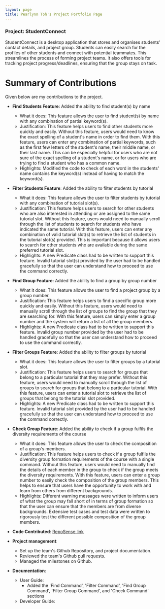 ```yaml
---
layout: page
title: Pearlynn Toh's Project Portfolio Page
---
```


### Project: StudentConnect

StudentConnect is a desktop application that stores and organises students’ contact details, and project group. Students can easily search for the profiles of other students and connect with potential teammates. This streamlines the process of forming project teams. It also offers tools for tracking project progress/deadlines, ensuring that the group stays on task.

# Summary of Contributions
Given below are my contributions to the project.

* **Find Students Feature**: Added the ability to find student(s) by name
  * What it does: This feature allows the user to find student(s) by name with any combination of partial keyword(s).
  * Justification: This feature helps users to find other students more quickly and easily. Without this feature, users would need to know the exact spelling of a student's name in order to find them. With this feature, users can enter any combination of partial keywords, such as the first few letters of the student's name, their middle name, or their last name. This can be especially helpful for users who are not sure of the exact spelling of a student's name, or for users who are trying to find a student who has a common name.
  * Highlights: Modified the code to check of each word in the students' name contains the keyword(s) instead of having to match the keyword(s).
* **Filter Students Feature**: Added the ability to filter students by tutorial
  * What it does: This feature allows the user to filter students by tutorial with any combination of tutorial slot(s).
  * Justification: This feature helps users to search for other students who are also interested in attending or are assigned to the same tutorial slot. Without this feature, users would need to manually scroll through the list of students to search for students who have indicated the same tutorial. With this feature, users can enter any combination of valid tutorial slot(s) to retrieve the list of students in the tutorial slot(s) provided. This is important because it allows users to search for other students who are available during the same preferred tutorial slot.
  * Highlights: A new Predicate class had to be written to support this feature. Invalid tutorial slot(s) provided by the user had to be handled gracefully so that the user can understand how to proceed to use the command correctly.
* **Find Group Feature**: Added the ability to find a group by group number
  * What it does: This feature allows the user to find a project group by a group number.
  * Justification: This feature helps users to find a specific group more quickly and easily. Without this feature, users would need to manually scroll through the list of groups to find the group that they are searching for. With this feature, users can simply enter a group number and the system will return a list of all the group members.
  * Highlights: A new Predicate class had to be written to support this feature. Invalid group number provided by the user had to be handled gracefully so that the user can understand how to proceed to use the command correctly.
* **Filter Groups Feature**: Added the ability to filter groups by tutorial
  * What it does: This feature allows the user to filter groups by a tutorial slot.
  * Justification: This feature helps users to search for groups that belong to a particular tutorial that they may prefer. Without this feature, users would need to manually scroll through the list of groups to search for groups that belong to a particular tutorial. With this feature, users can enter a tutorial slot to retrieve the list of groups that belong to the tutorial slot provided.
  * Highlights: A new Predicate class had to be written to support this feature. Invalid tutorial slot provided by the user had to be handled gracefully so that the user can understand how to proceed to use the command correctly.
* **Check Group Feature**: Added the ability to check if a group fulfils the diversity requirements of the course
  * What it does: This feature allows the user to check the composition of a group's members.
  * Justification: This feature helps users to check if a group fulfils the diversity group formation requirements of the course with a single command. Without this feature, users would need to manually find the details of each member in the group to check if the group meets the diversity requirements. With this feature, users can enter a group number to easily check the composition of the group members. This helps to ensure that users have the opportunity to work with and learn from others from different backgrounds.
  * Highlights: Different warning messages were written to inform users of what the group may fall short of in terms of group formation so that the user can ensure that the members are from diverse backgrounds. Extensive test cases and test data were written to rigorously test the different possible composition of the group members.

* **Code Contributed**: [RepoSense link](https://nus-cs2103-ay2324s1.github.io/tp-dashboard/?search=pearlynnt&breakdown=false&sort=groupTitle%20dsc&sortWithin=title&since=2023-09-22&timeframe=commit&mergegroup=&groupSelect=groupByRepos)

* **Project management**:
  * Set up the team's Github Repository, and project documentation.
  * Reviewed the team's Github pull requests.
  * Managed the milestones on Github.

* **Documentation**:
  * User Guide:
    * Added the 'Find Command', 'Filter Command', 'Find Group Command', 'Filter Group Command', and 'Check Command' sections
  * Developer Guide:
